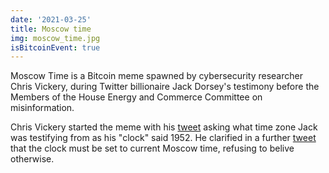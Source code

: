 ```yaml
---
date: '2021-03-25'
title: Moscow time
img: moscow_time.jpg
isBitcoinEvent: true
---
```


Moscow Time is a Bitcoin meme spawned by cybersecurity researcher Chris Vickery, during Twitter billionaire Jack Dorsey's testimony before the Members of the House Energy and Commerce Committee on misinformation.

Chris Vickery started the meme with his <a href="https://twitter.com/VickerySec/status/1375128455134646279?s=20">tweet</a> asking what time zone Jack was testifying from as his "clock" said 1952. He clarified in a further  <a href="https://twitter.com/VickerySec/status/1375130578660433924?s=20">tweet</a> that the clock must be set to current Moscow time, refusing to belive otherwise.
